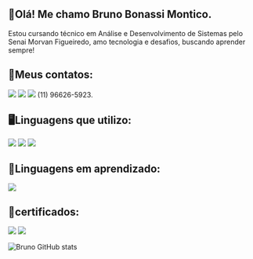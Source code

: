 
## 🧍Olá! Me chamo Bruno Bonassi Montico.
Estou cursando técnico em Análise e Desenvolvimento de Sistemas pelo Senai Morvan Figueiredo, amo tecnologia e desafios, buscando aprender sempre!

## 📱Meus contatos:
[![](https://img.shields.io/badge/LinkedIn-0077B5?style=for-the-badge&logo=linkedin&logoColor=white)](https://www.linkedin.com/in/bruno-bonassi-montico-3509b6266/)
[![](https://img.shields.io/badge/Gmail-D14836?style=for-the-badge&logo=gmail&logoColor=white)](https://mail.google.com/mail/u/2/#inbox?compose=GTvVlcRwQnZxlJkNKCRDjGcVCmXbtqbbHwDhRZZMcMBVsVRkrxmDkKGgSfBNJhgtVKxcNRRRxhvzq)
![](https://img.shields.io/badge/WhatsApp-25D366?style=for-the-badge&logo=whatsapp&logoColor=white) (11) 96626-5923.


## 🖥️Linguagens que utilizo:
![](https://img.shields.io/badge/HTML5-E34F26?style=for-the-badge&logo=html5&logoColor=white)
![](https://img.shields.io/badge/CSS3-1572B6?style=for-the-badge&logo=css3&logoColor=white)
![](https://img.shields.io/badge/JavaScript-F7DF1E?style=for-the-badge&logo=javascript&logoColor=black)
## 📖Linguagens em aprendizado:
![](https://img.shields.io/badge/Python-3776AB?style=for-the-badge&logo=python&logoColor=white)

## 📃certificados:
[![](https://img.shields.io/badge/Google_Cloud-4285F4?style=for-the-badge&logo=google-cloud&logoColor=white)](https://www.cloudskillsboost.google/public_profiles/5c84daa0-61de-4d2d-ba5c-b37556bbc708)
[![](https://img.shields.io/badge/Amazon_AWS-232F3E?style=for-the-badge&logo=amazon-aws&logoColor=white)](https://www.credly.com/badges/362c3057-ed68-4c61-9f3b-ee84f97474e6/whatsapp)

![Bruno GitHub stats](https://github-readme-stats.vercel.app/api?username=BrunoBmontico&show_icons=true&theme=cobalt)

#

